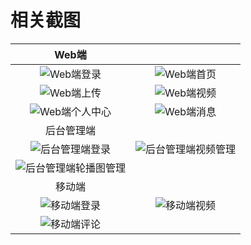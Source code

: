 # 相关截图

|                     Web端                     |                                          |
| :-------------------------------------------: | :--------------------------------------: |
|         ![Web端登录](/web_login.png)          |       ![Web端首页](/web_home.png)        |
|         ![Web端上传](/web_upload.png)         |       ![Web端视频](/web_video.png)       |
|       ![Web端个人中心](/web_space.png)        |      ![Web端消息](/web_message.png)      |
|                  后台管理端                   |                                          |
|     ![后台管理端登录](/manage_login.png)      | ![后台管理端视频管理](/manage_video.png) |
| ![后台管理端轮播图管理](/manage_carousel.png) |                                          |
|                    移动端                     |                                          |
|       ![移动端登录](/mobile_login.jpg)        |     ![移动端视频](/mobile_video.jpg)     |
|      ![移动端评论](/mobile_comment.jpg)       |                                          |